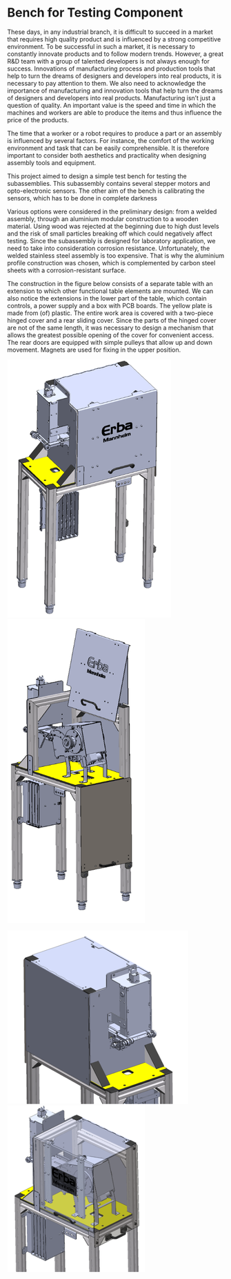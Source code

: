 # Bench for Testing Component

These days, in any industrial branch, it is difficult to succeed in a market that requires high quality product and is influenced by a strong competitive environment. To be successful in such a market, it is necessary to constantly innovate products and to follow modern trends. However, a great R&D team with a group of talented developers is not always enough for success. Innovations of manufacturing process and production tools that help to turn the dreams of designers and developers into real products, it is necessary to pay attention to them. We  also need to acknowledge the importance of manufacturing and innovation tools that help turn the dreams of designers and developers into real products. Manufacturing isn’t just a question of quality. An important value is the speed and time in which the machines and workers are able to produce the items and thus influence the price of the products.

The time that a worker or a robot requires to produce a part or an assembly is influenced by several factors. For instance, the comfort of the working environment and task that can be easily comprehensible. It is therefore important to consider both aesthetics and practicality when designing assembly tools and equipment.

This project aimed to design a simple test bench for testing the subassemblies. This subassembly contains several stepper motors and opto-electronic sensors. The other aim of the bench is calibrating the sensors, which has to be done in complete darkness 

Various options were considered in the preliminary design: from a welded assembly, through an aluminium modular construction to a wooden material. Using wood was rejected at the beginning due to high dust levels and the risk of small particles breaking off which could negatively affect testing. Since the subassembly is designed for laboratory application, we need to take into consideration corrosion resistance. Unfortunately, the welded stainless steel assembly is too expensive. That is why the aluminium profile construction was chosen, which is complemented by carbon steel sheets with a corrosion-resistant surface.

The construction in the figure below consists of a separate table with an extension to which other functional table elements are mounted. We can also notice the extensions in the lower part of the table, which contain controls, a power supply and a box with PCB boards. The yellow plate is made from (of) plastic. The entire work area is covered with a two-piece hinged cover and a rear sliding cover. Since the parts of the hinged cover are not of the same length, it was necessary to design a mechanism that allows the greatest possible opening of the cover for convenient access. The rear doors are equipped with simple pulleys that allow up and down movement. Magnets are used for fixing in the upper position.

<p float="left">
  <img src="/Pictures/Table_1.png" width="380" /> 
  <img src="/Pictures/Table_3.png" width="320" /> 
</p>

<p float="left">
  <img src="/Pictures/Table_4.png" width="420" />
  <img src="/Pictures/Table_5.png" width="320" /> 
</p>
